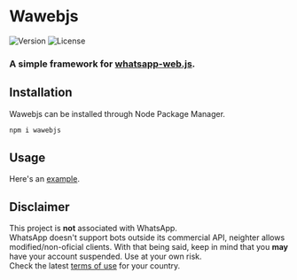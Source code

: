 # Wawebjs

![Version](https://img.shields.io/npm/v/Wawebjs?style=flat-square)
![License](https://img.shields.io/github/license/kazedevid/Wawebjs?style=flat-square)

### A simple framework for [whatsapp-web.js](https://github.com/pedroslopez/whatsapp-web.js/).  


## Installation

Wawebjs can be installed through Node Package Manager.

```bash
npm i wawebjs
```

## Usage

Here's an [example](https://github.com/kazedevid/wawebjsbot).

## Disclaimer

This project is **not** associated with WhatsApp.  
WhatsApp doesn't support bots outside its commercial API, neighter allows modified/non-oficial clients. With that being said, keep in mind that you **may** have your account suspended. Use at your own risk.  
Check the latest [terms of use](https://www.whatsapp.com/legal/) for your country.
